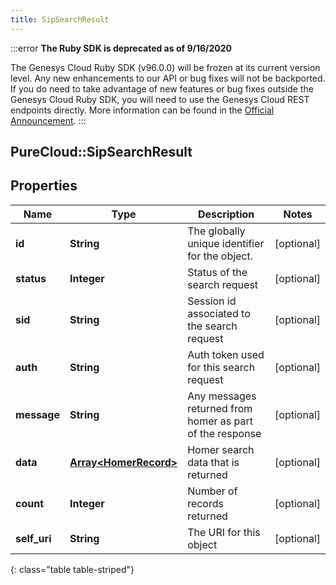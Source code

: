 ```yaml
---
title: SipSearchResult
---
```


:::error
**The Ruby SDK is deprecated as of 9/16/2020**

The Genesys Cloud Ruby SDK (v96.0.0) will be frozen at its current version level. Any new enhancements to our API or bug fixes will not be backported. If you do need to take advantage of new features or bug fixes outside the Genesys Cloud Ruby SDK, you will need to use the Genesys Cloud REST endpoints directly. More information can be found in the [Official Announcement](https://developer.mypurecloud.com/forum/t/announcement-genesys-cloud-ruby-sdk-end-of-life/8850).
:::


## PureCloud::SipSearchResult

## Properties

|Name | Type | Description | Notes|
|------------ | ------------- | ------------- | -------------|
| **id** | **String** | The globally unique identifier for the object. | [optional] |
| **status** | **Integer** | Status of the search request | [optional] |
| **sid** | **String** | Session id associated to the search request | [optional] |
| **auth** | **String** | Auth token used for this search request | [optional] |
| **message** | **String** | Any messages returned from homer as part of the response | [optional] |
| **data** | [**Array&lt;HomerRecord&gt;**](HomerRecord.html) | Homer search data that is returned | [optional] |
| **count** | **Integer** | Number of records returned | [optional] |
| **self_uri** | **String** | The URI for this object | [optional] |
{: class="table table-striped"}


